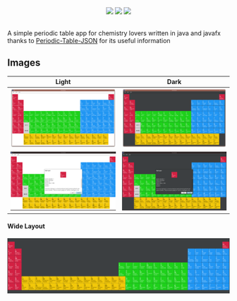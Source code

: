 <div align=center>
  <img src=https://img.shields.io/github/license/AmirAli-AZ/PeriodicTable>
  <img src=https://img.shields.io/github/v/release/AmirAli-AZ/PeriodicTable>
  <img src=https://img.shields.io/github/stars/AmirAli-AZ/PeriodicTable?style=social>
</div>
<br>

A simple periodic table app for chemistry lovers written in java and javafx
<br>
thanks to [Periodic-Table-JSON](https://github.com/Bowserinator/Periodic-Table-JSON) for its useful information

## Images

|                      Light                      |                      Dark                       |
|:-----------------------------------------------:|:-----------------------------------------------:|
| <img src=images/Screenshot_20221214_222634.png> | <img src=images/Screenshot_20221214_222621.png> |
| <img src=images/Screenshot_20221214_222735.png> | <img src=images/Screenshot_20221214_222714.png> |

#### Wide Layout

<img src=images/periodic-table-wide.png>